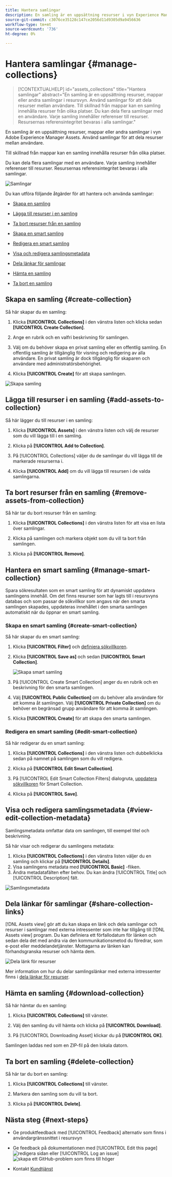```yaml
---
title: Hantera samlingar
description: En samling är en uppsättning resurser i vyn Experience Manager Assets. Använd samlingar för att dela resurser mellan användare.
source-git-commit: c3076ce35128c147ce2056d11d9305d9a9456636
workflow-type: tm+mt
source-wordcount: '736'
ht-degree: 0%

---
```


# Hantera samlingar {#manage-collections}

>[!CONTEXTUALHELP]
>id="assets_collections"
>title="Hantera samlingar"
>abstract="En samling är en uppsättning resurser, mappar eller andra samlingar i resursvyn. Använd samlingar för att dela resurser mellan användare. Till skillnad från mappar kan en samling innehålla resurser från olika platser. Du kan dela flera samlingar med en användare. Varje samling innehåller referenser till resurser. Resursernas referensintegritet bevaras i alla samlingar."

En samling är en uppsättning resurser, mappar eller andra samlingar i vyn Adobe Experience Manager Assets. Använd samlingar för att dela resurser mellan användare.

Till skillnad från mappar kan en samling innehålla resurser från olika platser.

<!--
You can share collections with various users that are assigned different levels of privileges, including viewing, editing, and so on.
-->

Du kan dela flera samlingar med en användare. Varje samling innehåller referenser till resurser. Resursernas referensintegritet bevaras i alla samlingar.

![Samlingar](assets/collections.png)

Du kan utföra följande åtgärder för att hantera och använda samlingar:

* [Skapa en samling](#create-collection)

* [Lägga till resurser i en samling](#add-assets-to-collection)

* [Ta bort resurser från en samling](#remove-assets-from-collection)

* [Skapa en smart samling](#create-smart-collection)

* [Redigera en smart samling](#edit-smart-collection)

* [Visa och redigera samlingsmetadata](#view-edit-collection-metadata)

* [Dela länkar för samlingar](#share-collection-links)

* [Hämta en samling](#download-collection)

* [Ta bort en samling](#delete-collection)

## Skapa en samling {#create-collection}

Så här skapar du en samling:

1. Klicka **[!UICONTROL Collections]** i den vänstra listen och klicka sedan **[!UICONTROL Create Collection]**.

1. Ange en rubrik och en valfri beskrivning för samlingen.

1. Välj om du behöver skapa en privat samling eller en offentlig samling. En offentlig samling är tillgänglig för visning och redigering av alla användare. En privat samling är dock tillgänglig för skaparen och användare med administratörsbehörighet.

1. Klicka **[!UICONTROL Create]** för att skapa samlingen.

![Skapa samling](assets/create-collection.png)

<!--
   
   for viewing and editing only to users with the appropriate [permissions](#manage-collection-access).

-->

## Lägga till resurser i en samling {#add-assets-to-collection}

Så här lägger du till resurser i en samling:

1. Klicka **[!UICONTROL Assets]** i den vänstra listen och välj de resurser som du vill lägga till i en samling.

1. Klicka på **[!UICONTROL Add to Collection]**.

1. På [!UICONTROL Collections] väljer du de samlingar du vill lägga till de markerade resurserna i.

1. Klicka **[!UICONTROL Add]** om du vill lägga till resursen i de valda samlingarna.

## Ta bort resurser från en samling {#remove-assets-from-collection}

Så här tar du bort resurser från en samling:

1. Klicka **[!UICONTROL Collections]** i den vänstra listen för att visa en lista över samlingar.

1. Klicka på samlingen och markera objekt som du vill ta bort från samlingen.

1. Klicka på **[!UICONTROL Remove]**.

## Hantera en smart samling {#manage-smart-collection}

Spara sökresultaten som en smart samling för att dynamiskt uppdatera samlingens innehåll. Om det finns resurser som har lagts till i resursvyns databas och som passar de sökvillkor som angavs när den smarta samlingen skapades, uppdateras innehållet i den smarta samlingen automatiskt när du öppnar en smart samling.

### Skapa en smart samling {#create-smart-collection}

Så här skapar du en smart samling:

1. Klicka **[!UICONTROL Filter]** och [definiera sökvillkoren](search-assets-view.md#refine-search-results).

1. Klicka **[!UICONTROL Save as]** och sedan **[!UICONTROL Smart Collection]**.

   ![Skapa smart samling](assets/create-smart-collection.png)

1. På [!UICONTROL Create Smart Collection] anger du en rubrik och en beskrivning för den smarta samlingen.

1. Välj **[!UICONTROL Public Collection]** om du behöver alla användare för att komma åt samlingen. Välj **[!UICONTROL Private Collection]** om du behöver en begränsad grupp användare för att komma åt samlingen.

1. Klicka **[!UICONTROL Create]** för att skapa den smarta samlingen.

### Redigera en smart samling {#edit-smart-collection}

Så här redigerar du en smart samling:

1. Klicka **[!UICONTROL Collections]** i den vänstra listen och dubbelklicka sedan på namnet på samlingen som du vill redigera.

1. Klicka på **[!UICONTROL Edit Smart Collection]**.

1. På [!UICONTROL Edit Smart Collection Filters] dialogruta, [uppdatera sökvillkoren](search-assets-view.md#refine-search-results) för Smart Collection.

1. Klicka på **[!UICONTROL Save]**.

<!--

## Manage access to a Private collection {#manage-collection-access}

The permission management for collections function in the same manner as folders in [!DNL Assets view]. Administrators can manage the access levels for collections available in the repository. As an administrator, you can create user groups and assign permissions to those groups to manage access levels. You can also delegate the permission management privileges to user groups at the collection-level.

For more information, see [Manage permissions for folders and collections](manage-permissions.md).

-->

<!--

## Search a collection {#search-collections}

Click **[!UICONTROL Collections]** in the left rail and use the Search box to specify a text as the criteria to search for a collection. [!DNL Assets view] uses the specified text to search collection names, metadata including tags defined for a collection and returns appropriate results.

>[!NOTE]
>
>Assets view performs search in collections available at the root level. It does not perform search in assets and folders available in collections.

-->

## Visa och redigera samlingsmetadata {#view-edit-collection-metadata}

Samlingsmetadata omfattar data om samlingen, till exempel titel och beskrivning.

Så här visar och redigerar du samlingens metadata:

1. Klicka **[!UICONTROL Collections]** i den vänstra listen väljer du en samling och klickar på **[!UICONTROL Details]**.
1. Visa samlingens metadata med **[!UICONTROL Basic]** -fliken.
1. Ändra metadatafälten efter behov. Du kan ändra [!UICONTROL Title] och [!UICONTROL Description] fält.

![Samlingsmetadata](assets/collection-metadata.png)

## Dela länkar för samlingar {#share-collection-links}

[!DNL Assets view] gör att du kan skapa en länk och dela samlingar och resurser i samlingar med externa intressenter som inte har tillgång till [!DNL Assets view] program. Du kan definiera ett förfallodatum för länken och sedan dela det med andra via den kommunikationsmetod du föredrar, som e-post eller meddelandetjänster. Mottagarna av länken kan förhandsgranska resurser och hämta dem.

![Dela länk för resurser](assets/share-link-collections.png)

Mer information om hur du delar samlingslänkar med externa intressenter finns i [dela länkar för resurser](/help/assets/share-links-for-assets-view.md).

## Hämta en samling {#download-collection}

Så här hämtar du en samling:

1. Klicka **[!UICONTROL Collections]** till vänster.

1. Välj den samling du vill hämta och klicka på **[!UICONTROL Download]**.

1. På [!UICONTROL Downloading Asset] klickar du på **[!UICONTROL OK]**.

Samlingen laddas ned som en ZIP-fil på den lokala datorn.

## Ta bort en samling {#delete-collection}

Så här tar du bort en samling:

1. Klicka **[!UICONTROL Collections]** till vänster.

1. Markera den samling som du vill ta bort.

1. Klicka på **[!UICONTROL Delete]**.

## Nästa steg {#next-steps}

* Ge produktfeedback med [!UICONTROL Feedback] alternativ som finns i användargränssnittet i resursvyn

* Ge feedback på dokumentationen med [!UICONTROL Edit this page] ![redigera sidan](assets/do-not-localize/edit-page.png) eller [!UICONTROL Log an issue] ![skapa ett GitHub-problem](assets/do-not-localize/github-issue.png) som finns till höger

* Kontakt [Kundtjänst](https://experienceleague.adobe.com/?support-solution=General#support)
